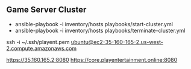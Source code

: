 ## Game Server Cluster
* ansible-playbook -i inventory/hosts playbooks/start-cluster.yml
* ansible-playbook -i inventory/hosts playbooks/terminate-cluster.yml

ssh -i ~/.ssh/playent.pem ubuntu@ec2-35-160-165-2.us-west-2.compute.amazonaws.com

https://35.160.165.2:8080
https://core.playentertainment.online:8080
